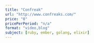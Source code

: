 ```yaml
---
title: "Confreak"
url: "http://www.confreaks.com/"
price: "0"
pricePerPeriod: "n/a"
format: "video,blog"
subject: [ruby, ember, golang, elixir]
---
```

